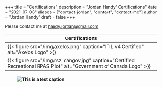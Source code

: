 +++
title = "Certifications"
description = "Jordan Handy' Certifications"
date = "2021-07-03"
aliases = ["contact-jordan", "contact", "contact-me"]
author = "Jordan Handy"
draft = false
+++

Please contact me at [handy.jordan@gmail.com](mailto:handy.jordan@gmail.com)

|Certifications|
|--------------|
|{{< figure src="/img/axelos.png" caption="ITIL v4 Certified" alt="Axelos Logo" >}}|{{< figure src="/img/aws.png" caption="Certified AWS Cloud Solutions Architect - Associate" alt="AWS Logo" >}}|{{< figure src="/img/rsz_ontario2x-print.png" caption="Licensed Private Investigator" alt="Governmnet of Ontario Logo" >}}|
|{{< figure src="/img/rsz_cangov.jpg" caption="Certified Recreational RPAS Pilot" alt="Government of Canada Logo" >}}|{{< figure src="/img/salesforce.jpg" caption="Certified Salesforce Administrator" alt="Salesforce Logo" >}}
<figure>
<img src="/img/axelos.png" style="float: left;"/>
<figcaption>
<h4>This is a test caption</h4>
</figcaption>
</figure>
